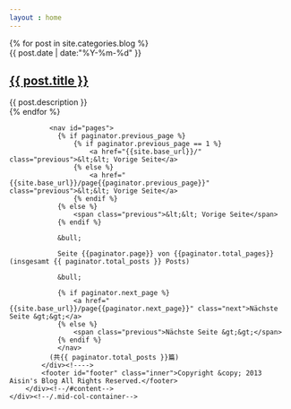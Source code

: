 ```yaml
---
layout : home
---
```


<div class="mid-col">
    <div class="mid-col-container">
        <div id="content" class="inner">
            {% for post in site.categories.blog %}
            <article class="post">
                <div class="meta">
                    <div class="date">
                        <time>{{ post.date | date:"%Y-%m-%d" }}</time>
                    </div>
                    <!--
                    <div class="tags">
                    {% if page.tags %}
                    tags:
                    {% for tag in page.tags %}
                    <a href="/tags/#{{ tag }}" title="{{ tag }}">{{ tag }}</a>&nbsp;
                    {% endfor %}
                    {% endif %}
                    </div>
                    -->
                </div>
                <h1 class="title"><a href="{{ post.url }}" itemprop="url">{{ post.title }}</a></h1>
                <div class="entry-content">{{ post.description }}</div>
            </article>
            {% endfor %}
            <!---->
            <div id="post-pagination" class="paginator">

              <nav id="pages">
				{% if paginator.previous_page %}
					{% if paginator.previous_page == 1 %}
						<a href="{{site.base_url}}/" class="previous">&lt;&lt; Vorige Seite</a>
					{% else %}
						<a href="{{site.base_url}}/page{{paginator.previous_page}}" class="previous">&lt;&lt; Vorige Seite</a>
					{% endif %}
				{% else %}
					<span class="previous">&lt;&lt; Vorige Seite</span>
				{% endif %}

				&bull;

				Seite {{paginator.page}} von {{paginator.total_pages}} (insgesamt {{ paginator.total_posts }} Posts)

				&bull;

				{% if paginator.next_page %}
					<a href="{{site.base_url}}/page{{paginator.next_page}}" class="next">Nächste Seite &gt;&gt;</a>
				{% else %}
					<span class="previous">Nächste Seite &gt;&gt;</span>
				{% endif %}
				</nav>
              (共{{ paginator.total_posts }}篇)
            </div><!---->
            <footer id="footer" class="inner">Copyright &copy; 2013 Aisin's Blog All Rights Reserved.</footer>
        </div><!--/#content-->
    </div><!--/.mid-col-container-->
</div><!--/.mid-col-->
